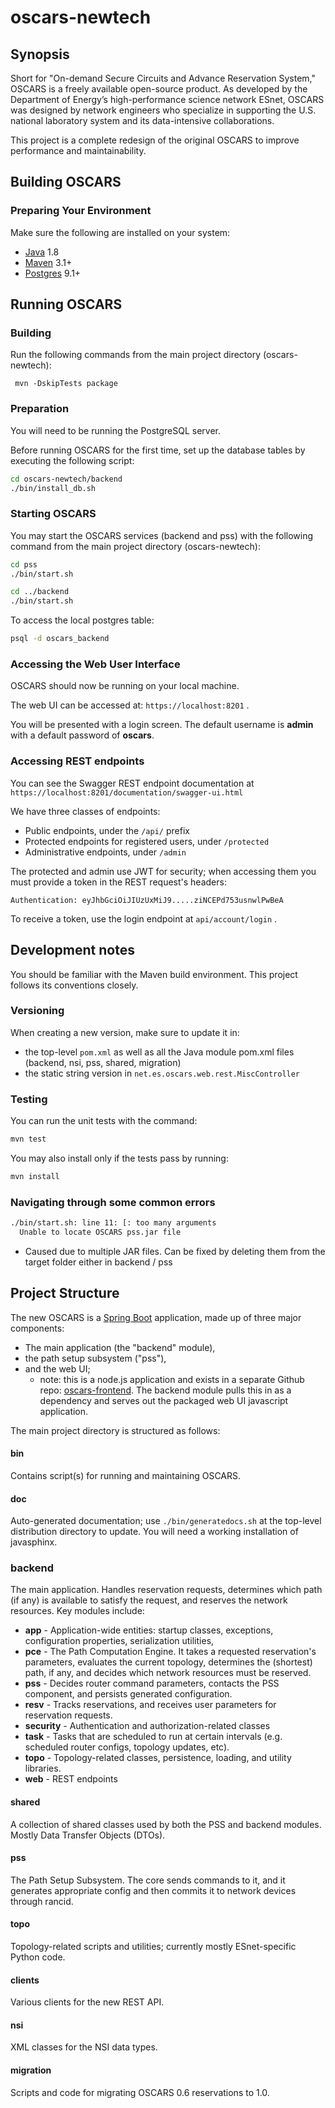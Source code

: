 # oscars-newtech
## Synopsis
Short for "On-demand Secure Circuits and Advance Reservation System," OSCARS is 
a freely available open-source product. As developed by the Department of 
Energy’s high-performance science network ESnet, OSCARS was designed by 
network engineers who specialize in supporting the U.S. national laboratory 
system and its data-intensive collaborations. 

This project is a complete redesign of the original OSCARS to improve performance and maintainability. 


## Building OSCARS

### Preparing Your Environment

Make sure the following are installed on your system:

* [Java](https://www.java.com) 1.8
* [Maven](http://maven.apache.org) 3.1+
* [Postgres](https://www.postgresql.org/) 9.1+

## Running OSCARS

### Building
Run the following commands from the main project directory (oscars-newtech):

```
 mvn -DskipTests package 
```

### Preparation
You will need to be running the PostgreSQL server.

Before running OSCARS for the first time, set up the database tables by 
executing the following script: 
```bash
cd oscars-newtech/backend
./bin/install_db.sh
```

### Starting OSCARS

You may start the OSCARS services (backend and pss) with the following command from the main project directory (oscars-newtech):

```bash
cd pss
./bin/start.sh

cd ../backend
./bin/start.sh
```

To access the local postgres table:

```bash
psql -d oscars_backend
```

### Accessing the Web User Interface 

OSCARS should now be running on your local machine.
 
The web UI can be accessed at: ``https://localhost:8201`` . 

You will be presented with a login screen. The default username is **admin** with a default password of **oscars**. 


### Accessing REST endpoints

You can see the Swagger REST endpoint documentation at 
``https://localhost:8201/documentation/swagger-ui.html``

We have three classes of endpoints:
 * Public endpoints, under the ``/api/`` prefix
 * Protected endpoints for registered users, under ``/protected``
 * Administrative endpoints, under ``/admin``

The protected and admin use JWT for security; when accessing them you must 
provide a token in the REST request's headers:
```
Authentication: eyJhbGciOiJIUzUxMiJ9.....ziNCEPd753usnwlPwBeA
```

To receive a token, use the login endpoint at ``api/account/login`` .

## Development notes
You should be familiar with the Maven build environment. This project follows its conventions closely.

### Versioning
When creating a new version, make sure to update it in:
- the top-level `pom.xml` as well as all the Java module pom.xml files (backend, nsi, pss, shared, migration)
- the static string version in `net.es.oscars.web.rest.MiscController`


### Testing 
You can run the unit tests with the command:

```bash
mvn test
```

You may also install only if the tests pass by running:

```bash
mvn install
```

### Navigating through some common errors

```bash
./bin/start.sh: line 11: [: too many arguments
  Unable to locate OSCARS pss.jar file
```

- Caused due to multiple JAR files. Can be fixed by deleting them from the target folder either in backend / pss


## Project Structure
The new OSCARS is a [Spring Boot](http://projects.spring.io/spring-boot/) application, made up of three major components: 
 * The main application (the "backend" module), 
 * the path setup subsystem ("pss"),
 * and the web UI; 
   * note: this is a node.js application and exists in a separate Github repo: [oscars-frontend](https://github.com/esnet/oscars-frontend). The backend module pulls this in as a dependency and serves out the packaged web UI javascript application.

The main project directory is structured as follows:

#### bin
Contains script(s) for running and maintaining OSCARS.

#### doc
Auto-generated documentation; use `./bin/generatedocs.sh` at the top-level distribution directory to update.  You will need a working installation of javasphinx.

### backend
The main application. Handles reservation requests, determines which path (if any) is available to satisfy the request, and reserves the network resources. Key modules include:
* **app** - Application-wide entities: startup classes, exceptions, configuration properties, serialization utilities,
* **pce** - The Path Computation Engine. It takes a requested reservation's parameters, evaluates the current topology, determines the (shortest) path, if any, and decides which network resources must be reserved.
* **pss** - Decides router command parameters, contacts the PSS component, and persists generated configuration.
* **resv** - Tracks reservations, and receives user parameters for reservation requests.
* **security** - Authentication and authorization-related classes
* **task** - Tasks that are scheduled to run at certain intervals (e.g. scheduled router configs, topology updates, etc).
* **topo** - Topology-related classes, persistence, loading, and utility libraries.
* **web** - REST endpoints 

#### shared 
A collection of shared classes used by both the PSS and backend modules. Mostly Data Transfer Objects (DTOs).

#### pss
The Path Setup Subsystem. The core sends commands to it, and it generates appropriate config and then commits it to network devices through rancid. 

#### topo
Topology-related scripts and utilities; currently mostly ESnet-specific Python code. 

#### clients
Various clients for the new REST API. 

#### nsi
XML classes for the NSI data types.

#### migration
Scripts and code for migrating OSCARS 0.6 reservations to 1.0. 
